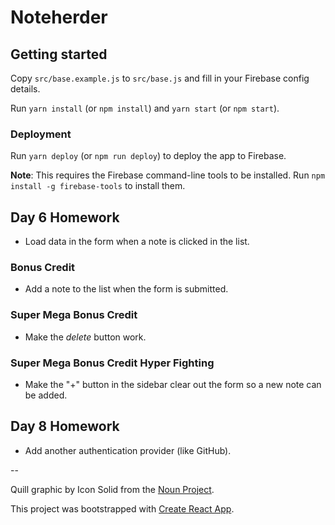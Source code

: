 # Noteherder

## Getting started

Copy `src/base.example.js` to `src/base.js` and fill in your Firebase config details.

Run `yarn install` (or `npm install`) and `yarn start` (or `npm start`).

### Deployment

Run `yarn deploy` (or `npm run deploy`) to deploy the app to Firebase.

**Note**: This requires the Firebase command-line tools to be installed. Run `npm install -g firebase-tools` to install them.

## Day 6 Homework

* Load data in the form when a note is clicked in the list.

### Bonus Credit

* Add a note to the list when the form is submitted.

### Super Mega Bonus Credit

* Make the _delete_ button work.

### Super Mega Bonus Credit Hyper Fighting

* Make the "+" button in the sidebar clear out the form so a new note can be added.

## Day 8 Homework

* Add another authentication provider (like GitHub).

--

Quill graphic by Icon Solid from the [Noun Project](https://thenounproject.com/).

This project was bootstrapped with [Create React App](https://github.com/facebookincubator/create-react-app).
